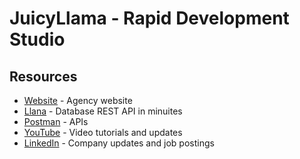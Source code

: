 # JuicyLlama - Rapid Development Studio

## Resources

- [Website](https://juicyllama.com) - Agency website
- [Llana](https://juicyllama.com/tools/llana) - Database REST API in minuites
- [Postman](https://www.postman.com/juicyllama) - APIs 
- [YouTube](https://www.youtube.com/@juicyllama-studio) - Video tutorials and updates
- [LinkedIn](https://www.linkedin.com/company/juicyllama/) - Company updates and job postings

